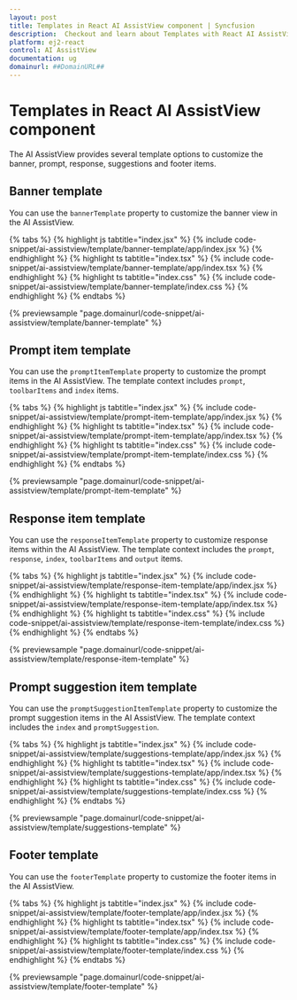 ```yaml
---
layout: post
title: Templates in React AI AssistView component | Syncfusion
description:  Checkout and learn about Templates with React AI AssistView component of Syncfusion Essential JS 2 and more details.
platform: ej2-react
control: AI AssistView
documentation: ug
domainurl: ##DomainURL##
---
```


# Templates in React AI AssistView component

The AI AssistView provides several template options to customize the banner, prompt, response, suggestions and footer items.

## Banner template

You can use the `bannerTemplate` property to customize the banner view in the AI AssistView.

{% tabs %}
{% highlight js tabtitle="index.jsx" %}
{% include code-snippet/ai-assistview/template/banner-template/app/index.jsx %}
{% endhighlight %}
{% highlight ts tabtitle="index.tsx" %}
{% include code-snippet/ai-assistview/template/banner-template/app/index.tsx %}
{% endhighlight %}
{% highlight ts tabtitle="index.css" %}
{% include code-snippet/ai-assistview/template/banner-template/index.css %}
{% endhighlight %}
{% endtabs %}

{% previewsample "page.domainurl/code-snippet/ai-assistview/template/banner-template" %}

## Prompt item template

You can use the `promptItemTemplate` property to customize the prompt items in the AI AssistView. The template context includes `prompt`, `toolbarItems` and `index` items.

{% tabs %}
{% highlight js tabtitle="index.jsx" %}
{% include code-snippet/ai-assistview/template/prompt-item-template/app/index.jsx %}
{% endhighlight %}
{% highlight ts tabtitle="index.tsx" %}
{% include code-snippet/ai-assistview/template/prompt-item-template/app/index.tsx %}
{% endhighlight %}
{% highlight ts tabtitle="index.css" %}
{% include code-snippet/ai-assistview/template/prompt-item-template/index.css %}
{% endhighlight %}
{% endtabs %}

{% previewsample "page.domainurl/code-snippet/ai-assistview/template/prompt-item-template" %}

## Response item template

You can use the `responseItemTemplate` property to customize response items within the AI AssistView. The template context includes the `prompt`, `response`, `index`, `toolbarItems` and `output` items.

{% tabs %}
{% highlight js tabtitle="index.jsx" %}
{% include code-snippet/ai-assistview/template/response-item-template/app/index.jsx %}
{% endhighlight %}
{% highlight ts tabtitle="index.tsx" %}
{% include code-snippet/ai-assistview/template/response-item-template/app/index.tsx %}
{% endhighlight %}
{% highlight ts tabtitle="index.css" %}
{% include code-snippet/ai-assistview/template/response-item-template/index.css %}
{% endhighlight %}
{% endtabs %}

{% previewsample "page.domainurl/code-snippet/ai-assistview/template/response-item-template" %}

## Prompt suggestion item template

You can use the `promptSuggestionItemTemplate` property to customize the prompt suggestion items in the AI AssistView. The template context includes the `index` and `promptSuggestion`.

{% tabs %}
{% highlight js tabtitle="index.jsx" %}
{% include code-snippet/ai-assistview/template/suggestions-template/app/index.jsx %}
{% endhighlight %}
{% highlight ts tabtitle="index.tsx" %}
{% include code-snippet/ai-assistview/template/suggestions-template/app/index.tsx %}
{% endhighlight %}
{% highlight ts tabtitle="index.css" %}
{% include code-snippet/ai-assistview/template/suggestions-template/index.css %}
{% endhighlight %}
{% endtabs %}

{% previewsample "page.domainurl/code-snippet/ai-assistview/template/suggestions-template" %}

## Footer template

You can use the `footerTemplate` property to customize the footer items in the AI AssistView.

{% tabs %}
{% highlight js tabtitle="index.jsx" %}
{% include code-snippet/ai-assistview/template/footer-template/app/index.jsx %}
{% endhighlight %}
{% highlight ts tabtitle="index.tsx" %}
{% include code-snippet/ai-assistview/template/footer-template/app/index.tsx %}
{% endhighlight %}
{% highlight ts tabtitle="index.css" %}
{% include code-snippet/ai-assistview/template/footer-template/index.css %}
{% endhighlight %}
{% endtabs %}

{% previewsample "page.domainurl/code-snippet/ai-assistview/template/footer-template" %}
